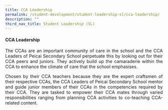 ```yaml
---
title: CCA Leadership
permalink: /student-development/student-leadership-sl/cca-leadership/
description: ""
third_nav_title: Student Leadership (SL)
---
```

<h4><strong>CCA Leadership</strong></h4>
<p><p align="justify">The CCAs are an important community of care in the school and the CCA Leaders of Peicai Secondary School perpetuate this by looking out for their CCA peers and juniors. They actively build up the camaraderie within the CCA to enhance the climate of care that the school emphasises.</p>
<p><p align="justify">Chosen by their CCA teachers because they are the expert craftsmen of their respective CCAs, the CCA Leaders of Peicai Secondary School mentor and guide junior members of their CCAs in the competencies required by their CCA. They are tasked to empower their CCA mates through varied responsibilities ranging from planning CCA activities to co-teaching CCA-related content.</p>